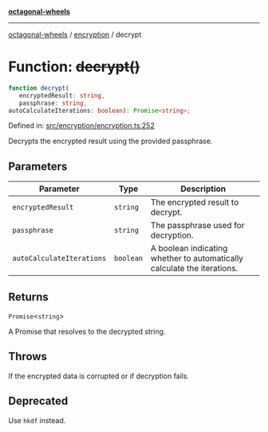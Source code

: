 [**octagonal-wheels**](../../README.md)

***

[octagonal-wheels](../../modules.md) / [encryption](../README.md) / decrypt

# Function: ~~decrypt()~~

```ts
function decrypt(
   encryptedResult: string, 
   passphrase: string, 
autoCalculateIterations: boolean): Promise<string>;
```

Defined in: [src/encryption/encryption.ts:252](https://github.com/vrtmrz/octagonal-wheels/blob/main/src/encryption/encryption.ts#L252)

Decrypts the encrypted result using the provided passphrase.

## Parameters

| Parameter | Type | Description |
| ------ | ------ | ------ |
| `encryptedResult` | `string` | The encrypted result to decrypt. |
| `passphrase` | `string` | The passphrase used for decryption. |
| `autoCalculateIterations` | `boolean` | A boolean indicating whether to automatically calculate the iterations. |

## Returns

`Promise`\<`string`\>

A Promise that resolves to the decrypted string.

## Throws

If the encrypted data is corrupted or if decryption fails.

## Deprecated

Use `hkdf` instead.

